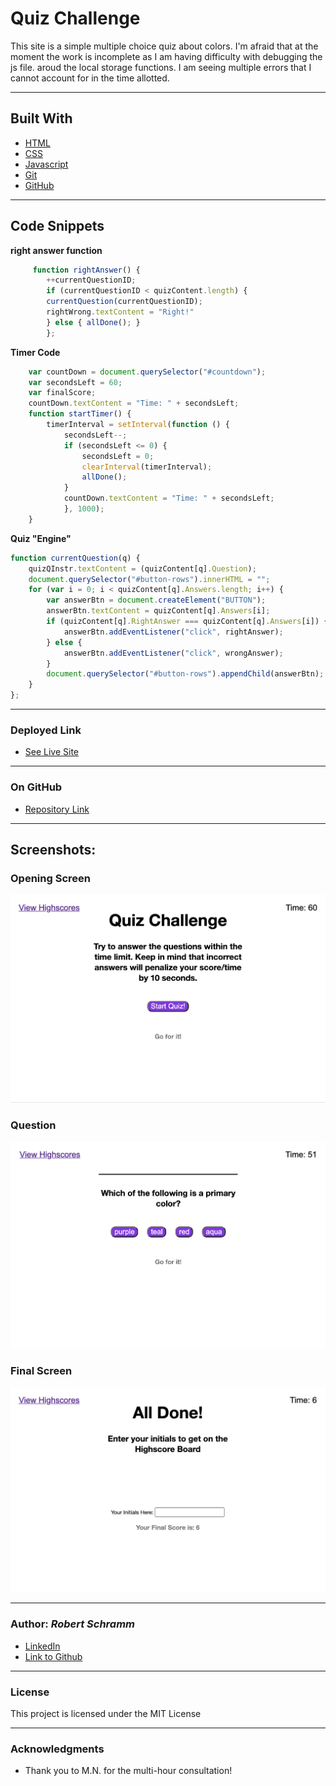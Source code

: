 # Quiz Challenge

This site is a simple multiple choice quiz about colors.  I'm afraid that at the moment the work is incomplete as I am having difficulty with debugging the js file. aroud the local storage functions.  I am seeing multiple errors that I cannot account for in the time allotted.

---------
## Built With

* [HTML](https://developer.mozilla.org/en-US/docs/Web/HTML)
* [CSS](https://developer.mozilla.org/en-US/docs/Web/CSS)
* [Javascript](https://developer.mozilla.org/en-US/docs/Web/JavaScript)
* [Git](https://git-scm.com/)
* [GitHub](https://github.com/)

-----
## Code Snippets

**right answer function**
```js
     function rightAnswer() {
        ++currentQuestionID;
        if (currentQuestionID < quizContent.length) {
        currentQuestion(currentQuestionID);
        rightWrong.textContent = "Right!"
        } else { allDone(); }
        };            
```

**Timer Code**
```js
    var countDown = document.querySelector("#countdown");
    var secondsLeft = 60;
    var finalScore;
    countDown.textContent = "Time: " + secondsLeft;
    function startTimer() {
        timerInterval = setInterval(function () {
            secondsLeft--;
            if (secondsLeft <= 0) {
                secondsLeft = 0;
                clearInterval(timerInterval);
                allDone();
            }
            countDown.textContent = "Time: " + secondsLeft;
            }, 1000);
    }
```
**Quiz "Engine"**
```js
function currentQuestion(q) {
    quizQInstr.textContent = (quizContent[q].Question);
    document.querySelector("#button-rows").innerHTML = "";
    for (var i = 0; i < quizContent[q].Answers.length; i++) {
        var answerBtn = document.createElement("BUTTON");
        answerBtn.textContent = quizContent[q].Answers[i];
        if (quizContent[q].RightAnswer === quizContent[q].Answers[i]) {
            answerBtn.addEventListener("click", rightAnswer);
        } else {
            answerBtn.addEventListener("click", wrongAnswer);
        }
        document.querySelector("#button-rows").appendChild(answerBtn);
    }
};
```
---
### Deployed Link

* [See Live Site]()
---
### On GitHub

* [Repository Link]()

---
## Screenshots:

### Opening Screen
![Opening Screen](Assets/Opening-Screen.png)
### Question
![Question](Assets/Question.png)
### Final Screen
![Final Screen](Assets/Final.png)


---
### Author: *Robert Schramm*
- [LinkedIn](https://www.linkedin.com/in/robertwschramm/)
- [Link to Github](https://github.com/rbrtpublic1)
---
### License
This project is licensed under the MIT License

---

### Acknowledgments

* Thank you to M.N. for the multi-hour consultation!
